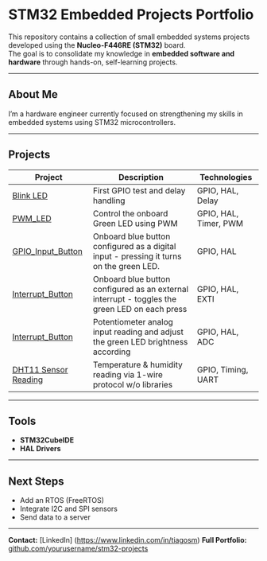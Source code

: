 # STM32 Embedded Projects Portfolio

This repository contains a collection of small embedded systems projects developed using the **Nucleo-F446RE (STM32)** board.  
The goal is to consolidate my knowledge in **embedded software and hardware** through hands-on, self-learning projects.


---

## About Me
I’m a hardware engineer currently focused on strengthening my skills in embedded systems using STM32 microcontrollers.  


---

## Projects

| Project | Description | Technologies |
|----------|--------------|---------------|
| [Blink LED](./blink_led) | First GPIO test and delay handling | GPIO, HAL, Delay |
| [PWM_LED](./PWM_led) | Control the onboard Green LED using PWM | GPIO, HAL, Timer, PWM |
| [GPIO_Input_Button](./GPIO_input_button) | Onboard blue button configured as a digital input - pressing it turns on the green LED. | GPIO, HAL |
| [Interrupt_Button](./interrupt_button) | Onboard blue button configured as an external interrupt - toggles the green LED on each press | GPIO, HAL, EXTI |
| [Interrupt_Button](./interrupt_button) | Potentiometer analog input reading and adjust the green LED brightness according | GPIO, HAL, ADC |
| [DHT11 Sensor Reading](./dht11_sensor) | Temperature & humidity reading via 1-wire protocol w/o libraries | GPIO, Timing, UART |


---

## Tools
- **STM32CubeIDE**
- **HAL Drivers**


---

## Next Steps
- Add an RTOS (FreeRTOS)
- Integrate I2C and SPI sensors
- Send data to a server


---

**Contact:** [LinkedIn] (https://www.linkedin.com/in/tiagosm)
**Full Portfolio:** [github.com/yourusername/stm32-projects](https://github.com/yourusername/stm32-projects)
